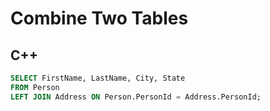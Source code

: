 Combine Two Tables
==========

## C++


```sql
SELECT FirstName, LastName, City, State
FROM Person
LEFT JOIN Address ON Person.PersonId = Address.PersonId;
```
